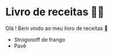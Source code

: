 # Livro de receitas :woman_cook:

Olá ! Bem vindo ao meu livro de receitas :cookie:

- Strogonoff de frango
- Pavê
